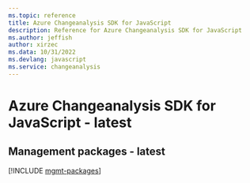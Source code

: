 ```yaml
---
ms.topic: reference
title: Azure Changeanalysis SDK for JavaScript
description: Reference for Azure Changeanalysis SDK for JavaScript
ms.author: jeffish
author: xirzec
ms.data: 10/31/2022
ms.devlang: javascript
ms.service: changeanalysis
---
```

# Azure Changeanalysis SDK for JavaScript - latest

## Management packages - latest
[!INCLUDE [mgmt-packages](changeanalysis-mgmt-index.md)]